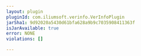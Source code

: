 ```yaml
---
layout: plugin
pluginId: com.iliumsoft.verinfo.VerInfoPlugin
jarSha1: 9d92020a5430d61bfa628a9b9c7035908411363f
isJarAvailable: true
error: NONE
violations: []

---
```

